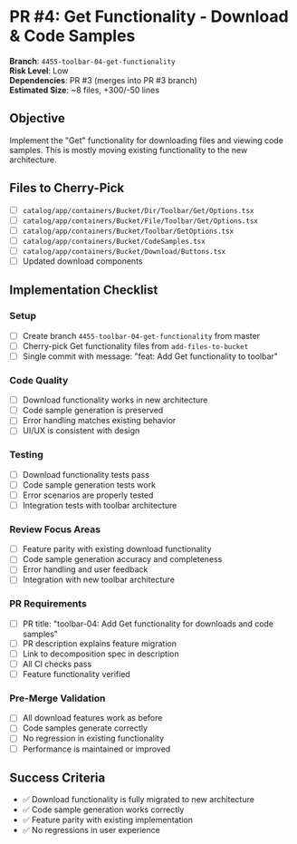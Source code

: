 <!-- markdownlint-disable line-length -->
# PR #4: Get Functionality - Download & Code Samples

**Branch**: `4455-toolbar-04-get-functionality`  
**Risk Level**: Low  
**Dependencies**: PR #3 (merges into PR #3 branch)  
**Estimated Size**: ~8 files, +300/-50 lines

## Objective

Implement the "Get" functionality for downloading files and viewing code samples. This is mostly moving existing functionality to the new architecture.

## Files to Cherry-Pick

- [ ] `catalog/app/containers/Bucket/Dir/Toolbar/Get/Options.tsx`
- [ ] `catalog/app/containers/Bucket/File/Toolbar/Get/Options.tsx`
- [ ] `catalog/app/containers/Bucket/Toolbar/GetOptions.tsx`
- [ ] `catalog/app/containers/Bucket/CodeSamples.tsx`
- [ ] `catalog/app/containers/Bucket/Download/Buttons.tsx`
- [ ] Updated download components

## Implementation Checklist

### Setup

- [ ] Create branch `4455-toolbar-04-get-functionality` from master
- [ ] Cherry-pick Get functionality files from `add-files-to-bucket`
- [ ] Single commit with message: "feat: Add Get functionality to toolbar"

### Code Quality

- [ ] Download functionality works in new architecture
- [ ] Code sample generation is preserved
- [ ] Error handling matches existing behavior
- [ ] UI/UX is consistent with design

### Testing

- [ ] Download functionality tests pass
- [ ] Code sample generation tests work
- [ ] Error scenarios are properly tested
- [ ] Integration tests with toolbar architecture

### Review Focus Areas

- [ ] Feature parity with existing download functionality
- [ ] Code sample generation accuracy and completeness
- [ ] Error handling and user feedback
- [ ] Integration with new toolbar architecture

### PR Requirements

- [ ] PR title: "toolbar-04: Add Get functionality for downloads and code samples"
- [ ] PR description explains feature migration
- [ ] Link to decomposition spec in description
- [ ] All CI checks pass
- [ ] Feature functionality verified

### Pre-Merge Validation

- [ ] All download features work as before
- [ ] Code samples generate correctly
- [ ] No regression in existing functionality
- [ ] Performance is maintained or improved

## Success Criteria

- ✅ Download functionality is fully migrated to new architecture
- ✅ Code sample generation works correctly
- ✅ Feature parity with existing implementation
- ✅ No regressions in user experience
